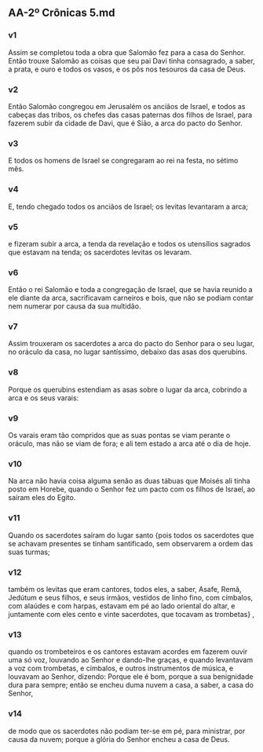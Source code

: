 ## AA-2º Crônicas 5.md
### v1
 Assim se completou toda a obra que Salomão fez para a casa do Senhor. Então trouxe Salomão as coisas que seu pai Davi tinha consagrado, a saber, a prata, e ouro e todos os vasos, e os pôs nos tesouros da casa de Deus.
### v2
 Então Salomão congregou em Jerusalém os anciãos de Israel, e todos as cabeças das tribos, os chefes das casas paternas dos filhos de Israel, para fazerem subir da cidade de Davi, que é Sião, a arca do pacto do Senhor.
### v3
 E todos os homens de Israel se congregaram ao rei na festa, no sétimo mês.
### v4
 E, tendo chegado todos os anciãos de Israel; os levitas levantaram a arca;
### v5
 e fizeram subir a arca, a tenda da revelação e todos os utensílios sagrados que estavam na tenda; os sacerdotes levitas os levaram.
### v6
 Então o rei Salomão e toda a congregação de Israel, que se havia reunido a ele diante da arca, sacrificavam carneiros e bois, que não se podiam contar nem numerar por causa da sua multidão.
### v7
 Assim trouxeram os sacerdotes a arca do pacto do Senhor para o seu lugar, no oráculo da casa, no lugar santíssimo, debaixo das asas dos querubins.
### v8
 Porque os querubins estendiam as asas sobre o lugar da arca, cobrindo a arca e os seus varais:
### v9
 Os varais eram tão compridos que as suas pontas se viam perante o oráculo, mas não se viam de fora; e ali tem estado a arca até o dia de hoje.
### v10
 Na arca não havia coisa alguma senão as duas tábuas que Moisés ali tinha posto em Horebe, quando o Senhor fez um pacto com os filhos de Israel, ao saíram eles do Egito.
### v11
 Quando os sacerdotes saíram do lugar santo {pois todos os sacerdotes que se achavam presentes se tinham santificado, sem observarem a ordem das suas turmas;
### v12
 também os levitas que eram cantores, todos eles, a saber, Asafe, Remã, Jedútum e seus filhos, e seus irmãos, vestidos de linho fino, com címbalos, com alaúdes e com harpas, estavam em pé ao lado oriental do altar, e juntamente com eles cento e vinte sacerdotes, que tocavam as trombetas} ,
### v13
 quando os trombeteiros e os cantores estavam acordes em fazerem ouvir uma só voz, louvando ao Senhor e dando-lhe graças, e quando levantavam a voz com trombetas, e címbalos, e outros instrumentos de música, e louvavam ao Senhor, dizendo: Porque ele é bom, porque a sua benignidade dura para sempre; então se encheu duma nuvem a casa, a saber, a casa do Senhor,
### v14
 de modo que os sacerdotes não podiam ter-se em pé, para ministrar, por causa da nuvem; porque a glória do Senhor encheu a casa de Deus.
